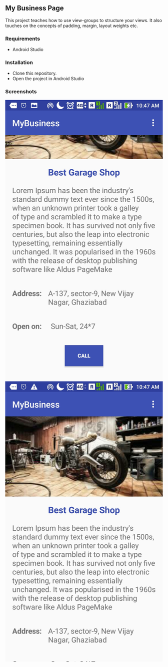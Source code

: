 ## My Business Page
This project teaches how to use view-groups to structure your views. It also touches on the concepts of padding, margin, layout weights etc.

### Requirements
* Android Studio

### Installation
* Clone this repository.
* Open the project in Android Studio

### Screenshots
![Screen 1](/assets/scr1.jpeg )
![Screen 2](/assets/scr2.jpeg )